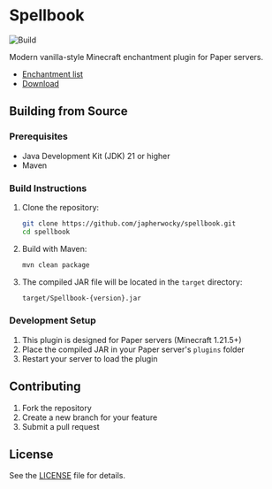 # Spellbook

![Build](https://github.com/japherwocky/spellbook/workflows/Build/badge.svg)

Modern vanilla-style Minecraft enchantment plugin for Paper servers.

- [Enchantment list](docs/ENCHANTMENTS.md)
- <a href="https://modrinth.com/plugin/spellbook" target="_blank">Download</a>

## Building from Source

### Prerequisites
- Java Development Kit (JDK) 21 or higher
- Maven

### Build Instructions

1. Clone the repository:
   ```bash
   git clone https://github.com/japherwocky/spellbook.git
   cd spellbook
   ```

2. Build with Maven:
   ```bash
   mvn clean package
   ```

3. The compiled JAR file will be located in the `target` directory:
   ```bash
   target/Spellbook-{version}.jar
   ```

### Development Setup

1. This plugin is designed for Paper servers (Minecraft 1.21.5+)
2. Place the compiled JAR in your Paper server's `plugins` folder
3. Restart your server to load the plugin

## Contributing

1. Fork the repository
2. Create a new branch for your feature
3. Submit a pull request

## License

See the [LICENSE](LICENSE) file for details.
